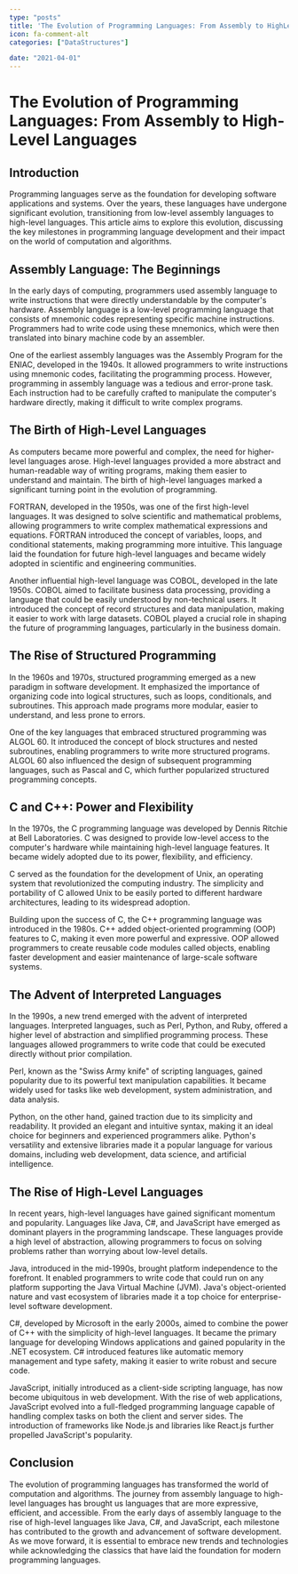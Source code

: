 ```yaml
---
type: "posts"
title: 'The Evolution of Programming Languages: From Assembly to HighLevel Languages'
icon: fa-comment-alt
categories: ["DataStructures"]

date: "2021-04-01"
---
```




# The Evolution of Programming Languages: From Assembly to High-Level Languages

## Introduction

Programming languages serve as the foundation for developing software applications and systems. Over the years, these languages have undergone significant evolution, transitioning from low-level assembly languages to high-level languages. This article aims to explore this evolution, discussing the key milestones in programming language development and their impact on the world of computation and algorithms.

## Assembly Language: The Beginnings

In the early days of computing, programmers used assembly language to write instructions that were directly understandable by the computer's hardware. Assembly language is a low-level programming language that consists of mnemonic codes representing specific machine instructions. Programmers had to write code using these mnemonics, which were then translated into binary machine code by an assembler.

One of the earliest assembly languages was the Assembly Program for the ENIAC, developed in the 1940s. It allowed programmers to write instructions using mnemonic codes, facilitating the programming process. However, programming in assembly language was a tedious and error-prone task. Each instruction had to be carefully crafted to manipulate the computer's hardware directly, making it difficult to write complex programs.

## The Birth of High-Level Languages

As computers became more powerful and complex, the need for higher-level languages arose. High-level languages provided a more abstract and human-readable way of writing programs, making them easier to understand and maintain. The birth of high-level languages marked a significant turning point in the evolution of programming.

FORTRAN, developed in the 1950s, was one of the first high-level languages. It was designed to solve scientific and mathematical problems, allowing programmers to write complex mathematical expressions and equations. FORTRAN introduced the concept of variables, loops, and conditional statements, making programming more intuitive. This language laid the foundation for future high-level languages and became widely adopted in scientific and engineering communities.

Another influential high-level language was COBOL, developed in the late 1950s. COBOL aimed to facilitate business data processing, providing a language that could be easily understood by non-technical users. It introduced the concept of record structures and data manipulation, making it easier to work with large datasets. COBOL played a crucial role in shaping the future of programming languages, particularly in the business domain.

## The Rise of Structured Programming

In the 1960s and 1970s, structured programming emerged as a new paradigm in software development. It emphasized the importance of organizing code into logical structures, such as loops, conditionals, and subroutines. This approach made programs more modular, easier to understand, and less prone to errors.

One of the key languages that embraced structured programming was ALGOL 60. It introduced the concept of block structures and nested subroutines, enabling programmers to write more structured programs. ALGOL 60 also influenced the design of subsequent programming languages, such as Pascal and C, which further popularized structured programming concepts.

## C and C++: Power and Flexibility

In the 1970s, the C programming language was developed by Dennis Ritchie at Bell Laboratories. C was designed to provide low-level access to the computer's hardware while maintaining high-level language features. It became widely adopted due to its power, flexibility, and efficiency.

C served as the foundation for the development of Unix, an operating system that revolutionized the computing industry. The simplicity and portability of C allowed Unix to be easily ported to different hardware architectures, leading to its widespread adoption.

Building upon the success of C, the C++ programming language was introduced in the 1980s. C++ added object-oriented programming (OOP) features to C, making it even more powerful and expressive. OOP allowed programmers to create reusable code modules called objects, enabling faster development and easier maintenance of large-scale software systems.

## The Advent of Interpreted Languages

In the 1990s, a new trend emerged with the advent of interpreted languages. Interpreted languages, such as Perl, Python, and Ruby, offered a higher level of abstraction and simplified programming process. These languages allowed programmers to write code that could be executed directly without prior compilation.

Perl, known as the "Swiss Army knife" of scripting languages, gained popularity due to its powerful text manipulation capabilities. It became widely used for tasks like web development, system administration, and data analysis.

Python, on the other hand, gained traction due to its simplicity and readability. It provided an elegant and intuitive syntax, making it an ideal choice for beginners and experienced programmers alike. Python's versatility and extensive libraries made it a popular language for various domains, including web development, data science, and artificial intelligence.

## The Rise of High-Level Languages

In recent years, high-level languages have gained significant momentum and popularity. Languages like Java, C#, and JavaScript have emerged as dominant players in the programming landscape. These languages provide a high level of abstraction, allowing programmers to focus on solving problems rather than worrying about low-level details.

Java, introduced in the mid-1990s, brought platform independence to the forefront. It enabled programmers to write code that could run on any platform supporting the Java Virtual Machine (JVM). Java's object-oriented nature and vast ecosystem of libraries made it a top choice for enterprise-level software development.

C#, developed by Microsoft in the early 2000s, aimed to combine the power of C++ with the simplicity of high-level languages. It became the primary language for developing Windows applications and gained popularity in the .NET ecosystem. C# introduced features like automatic memory management and type safety, making it easier to write robust and secure code.

JavaScript, initially introduced as a client-side scripting language, has now become ubiquitous in web development. With the rise of web applications, JavaScript evolved into a full-fledged programming language capable of handling complex tasks on both the client and server sides. The introduction of frameworks like Node.js and libraries like React.js further propelled JavaScript's popularity.

## Conclusion

The evolution of programming languages has transformed the world of computation and algorithms. The journey from assembly language to high-level languages has brought us languages that are more expressive, efficient, and accessible. From the early days of assembly language to the rise of high-level languages like Java, C#, and JavaScript, each milestone has contributed to the growth and advancement of software development. As we move forward, it is essential to embrace new trends and technologies while acknowledging the classics that have laid the foundation for modern programming languages.